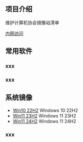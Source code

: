 ## 项目介绍

维护计算机协会镜像站清单

[内网访问](https://i.nbtca.space/)

## 常用软件

### xxx

### xxx

## 系统镜像
- [Win10 22H2](https://i.nbtca.space/files/%E7%BB%B4%E4%BF%AE%E9%98%9F%E5%B7%A5%E5%85%B7%E5%8C%85/Windows%E7%B3%BB%E7%BB%9F%E9%95%9C%E5%83%8F/Win10_22H2) Windows 10 22H2
- [Win11 23H2](https://i.nbtca.space/files/%E7%BB%B4%E4%BF%AE%E9%98%9F%E5%B7%A5%E5%85%B7%E5%8C%85/Windows%E7%B3%BB%E7%BB%9F%E9%95%9C%E5%83%8F/Win11_23H2) Windows 11 23H2
- [Win11 24H2](https://i.nbtca.space/files/%E7%BB%B4%E4%BF%AE%E9%98%9F%E5%B7%A5%E5%85%B7%E5%8C%85/Windows%E7%B3%BB%E7%BB%9F%E9%95%9C%E5%83%8F/Win11_24H2) Windows 11 24H2

### xxx


